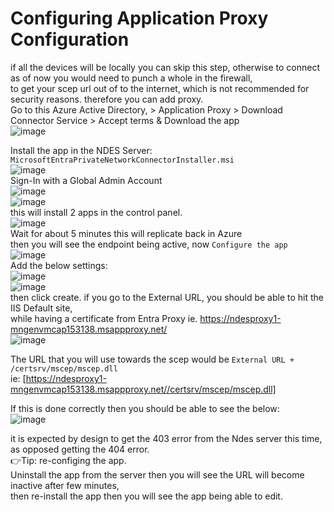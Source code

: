 # Configuring Application Proxy Configuration
if all the devices will be locally you can skip this step, otherwise to connect as of now you would need to punch a whole in the firewall,<br/>
to get your scep url out of to the internet, which is not recommended for security reasons. therefore you can add proxy.<br/>
Go to this Azure Active Directory, > Application Proxy > Download Connector Service > Accept terms & Download the app<br/>
![image](https://github.com/user-attachments/assets/2ecc3316-8c7f-4657-b156-e7cc7c6205f9)  <br/>

Install the app in the NDES Server: `MicrosoftEntraPrivateNetworkConnectorInstaller.msi`  <br/>
![image](https://github.com/user-attachments/assets/91a27b81-dd95-48a7-891c-7bf546d79082)  <br/>
Sign-In with a Global Admin Account  <br/>
![image](https://github.com/user-attachments/assets/6e46704f-8ae1-4242-917a-389a93244f0c) <br/>
![image](https://github.com/user-attachments/assets/8eef11e5-4575-4897-bee5-a9b56b4f6fbf) <br/>
this will install 2 apps in the control panel. <br/>
![image](https://github.com/user-attachments/assets/56ead2f5-2d74-434b-90ca-5ccdc92af1c1) <br/>
Wait for about 5 minutes this will replicate back in Azure <br/>
then you will see the endpoint being active, now `Configure the app` <br/>
![image](https://github.com/user-attachments/assets/1bd17a14-8e67-4bae-9998-5a02c17e031e) <br/>
Add the below settings: <br/>
![image](https://github.com/user-attachments/assets/d4dba27d-e574-43b9-bf0c-76bcfc1a3d9e) <br/>
![image](https://github.com/user-attachments/assets/ad5dec02-a5e7-470a-bf0e-971e7a3ac874) <br/>
then click create.
if you go to the External URL, you should be able to hit the IIS Default site, <br/>
while having a certificate from Entra Proxy ie. https://ndesproxy1-mngenvmcap153138.msappproxy.net/<br/>
![image](https://github.com/user-attachments/assets/32e28540-3441-423b-b782-12fd06f5e69a) <br/>

The URL that you will use towards the scep would be `External URL + /certsrv/mscep/mscep.dll` <br/>
ie: [https://ndesproxy1-mngenvmcap153138.msappproxy.net//certsrv/mscep/mscep.dll]

If this is done correctly then you should be able to see the below:  <br/>
![image](https://github.com/user-attachments/assets/37159be9-7e20-4d78-953c-1999b75b11f2) <br/>

it is expected by design to get the 403 error from the Ndes server this time, as opposed getting the 404 error. <br/>
👉Tip: re-configing the app.<br/>
Uninstall the app from the server then you will see the URL will become inactive after few minutes, <br/>
then re-install the app then you will see the app being able to edit.<br/>
